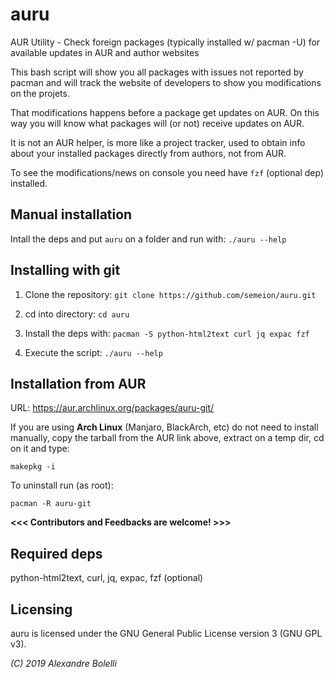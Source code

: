 # auru
AUR Utility - Check foreign packages (typically installed w/ pacman -U) for available updates in AUR and author websites


This bash script will show you all packages with issues not reported by pacman and will track the website of developers to show you modifications on the projets.

That modifications happens before a package get updates on AUR. On this way you will know what packages will (or not) receive updates on AUR.

It is not an AUR helper, is more like a project tracker, used to obtain info about your installed packages directly from authors, not from AUR.

To see the modifications/news on console you need have `fzf` (optional dep) installed.


Manual installation
-------------------

Intall the deps and put `auru` on a folder and run with:
    `./auru --help`


Installing with git
-------------------

1) Clone the repository:
   `git clone https://github.com/semeion/auru.git`
   
2) cd into directory:
   `cd auru`
   
3) Install the deps with:
   `pacman -S python-html2text curl jq expac fzf`

4) Execute the script:
   `./auru --help`


Installation from AUR
---------------------

URL: https://aur.archlinux.org/packages/auru-git/

If you are using __Arch Linux__ (Manjaro, BlackArch, etc) do not need to install manually, copy the tarball from the AUR link above, extract on a temp dir, cd on it and type:

   `makepkg -i`

To uninstall run (as root):

   `pacman -R auru-git`





__<<< Contributors and Feedbacks are welcome! >>>__


Required deps
-------------
python-html2text, curl, jq, expac, fzf (optional)


Licensing
---------
auru is licensed under the GNU General Public License version 3 (GNU GPL v3).

_(C) 2019 Alexandre Bolelli_
